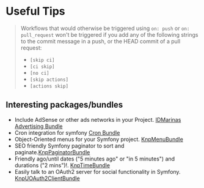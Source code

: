 # Useful Tips

> Workflows that would otherwise be triggered using `on: push` or `on: pull_request` won't be triggered if you add
> any of the following strings to the commit message in a push, or the HEAD commit of a pull request:
> * `[skip ci]`
> * `[ci skip]`
> * `[no ci]`
> * `[skip actions]`
> * `[actions skip]`

## Interesting packages/bundles

* Include AdSense or other ads networks in your Project. [IDMarinas Advertising Bundle]
* Cron integration for symfony [Cron Bundle]
* Object-Oriented menus for your Symfony project. [KnpMenuBundle]
* SEO friendly Symfony paginator to sort and paginate.[KnpPaginatorBundle]
* Friendly ago/until dates ("5 minutes ago" or "in 5 minutes") and durations ("2 mins")!. [KnpTimeBundle]
* Easily talk to an OAuth2 server for social functionality in Symfony. [KnpUOAuth2ClientBundle]

[//]: # (@formatter:off)
[IDMarinas Advertising Bundle]: https://www.github.com/idmarinas/advertising-bundle
[Cron Bundle]: https://github.com/Cron/Symfony-Bundle
[KnpMenuBundle]: https://github.com/KnpLabs/KnpMenuBundle
[KnpPaginatorBundle]: https://github.com/KnpLabs/KnpPaginatorBundle
[KnpTimeBundle]: https://github.com/KnpLabs/KnpTimeBundle
[KnpUOAuth2ClientBundle]: https://github.com/knpuniversity/oauth2-client-bundle
[//]: # (@formatter:on)
